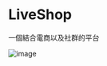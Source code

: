 # LiveShop

一個結合電商以及社群的平台



![image](https://s17.aconvert.com/convert/p3r68-cdx67/g0a6q-33uej.gif)
